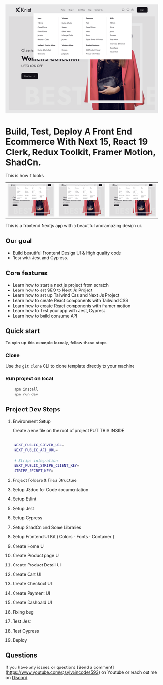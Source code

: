 <img src="./public/assets/images/og.png"/>

# Build, Test, Deploy A Front End Ecommerce With Next 15, React 19 Clerk, Redux Toolkit, Framer Motion, ShadCn.

This is how it looks:

<table>
  <tr>
    <td>
      <a href='./public/assets/images/og.png'><img src="./public/assets/images/og.png" style="width: 300px"/></a>
    </td>
    <td>
      <a href='./readme/assets/images/og.png'><img src="./public/assets/images/og.png" style="width: 300px"/></a>
    </td>
    <td>
      <a href='./public/assets/images/og.png'><img src="./public/assets/images/og.png" style="width: 300px"/></a>
    </td>
  </tr>
</table>



This is a frontend Nextjs app with a beautiful and amazing design ui. 

## Our goal

- Build beautiful Frontend Design UI &  High quality code 
- Test with Jest and Cypress.

## Core features 

- Learn how to start a next js  project from scratch
- Learn how to set SEO to Next Js Project
- Learn how to set up Tailwind Css and Next Js Project
- Learn how to create React components with Tailwind CSS
- Learn how to create React components with framer motion
- Learn how to Test your app with Jest, Cypress
- Learn how to build consume API 

## Quick start

To spin up this example loccaly, follow these steps

### Clone

Use the ` git clone ` CLI to clone template directly  to your machine


### Run project on local


```bash
    npm install
    npm run dev
```

## Project Dev Steps

1. Environment Setup
   
   Create a env file on the root of project
   PUT THIS INSIDE

```bash

    NEXT_PUBLIC_SERVER_URL=
    NEXT_PUBLIC_API_URL=

    # Stripe integration 
    NEXT_PUBLIC_STRIPE_CLIENT_KEY=
    STRIPE_SECRET_KEY=

```

2.  Project Folders & Files Structure

2.  Setup JSdoc for Code documentation

3.  Setup Eslint
   
4.  Setup Jest

5. Setup Cypress
    
8. Setup ShadCn and Some Libraries

9. Setup Frontend UI Kit ( Colors - Fonts - Container )

10. Create  Home UI

11. Create  Product page UI

12. Create  Product Detail  UI

13. Create  Cart UI

14. Create  Checkout UI

15. Create  Payment UI

16. Create  Dashoard UI

17. Fixing bug 

18. Test Jest 

19. Test Cypress 

20. Deploy 



## Questions

If you have any issues or questions [Send a comment] (https://www.youtube.com/@sylvaincodes593) on Youtube or reach out me on [Discord](https://discord.com/channels/1234070993996091503/1234070994512248853)